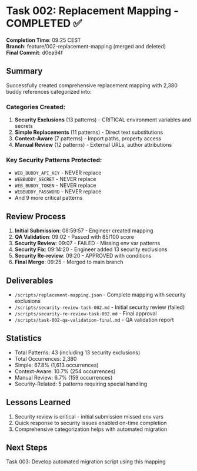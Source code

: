 # Task 002: Replacement Mapping - COMPLETED ✅

**Completion Time**: 09:25 CEST  
**Branch**: feature/002-replacement-mapping (merged and deleted)  
**Final Commit**: d0ea94f  

## Summary

Successfully created comprehensive replacement mapping with 2,380 buddy references categorized into:

### Categories Created:
1. **Security Exclusions** (13 patterns) - CRITICAL environment variables and secrets
2. **Simple Replacements** (11 patterns) - Direct text substitutions  
3. **Context-Aware** (7 patterns) - Import paths, property access
4. **Manual Review** (12 patterns) - External URLs, author attributions

### Key Security Patterns Protected:
- `WEB_BUDDY_API_KEY` - NEVER replace
- `WEBBUDDY_SECRET` - NEVER replace  
- `WEB_BUDDY_TOKEN` - NEVER replace
- `WEBBUDDY_PASSWORD` - NEVER replace
- And 9 more critical patterns

## Review Process

1. **Initial Submission**: 08:59:57 - Engineer created mapping
2. **QA Validation**: 09:02 - Passed with 85/100 score
3. **Security Review**: 09:07 - FAILED - Missing env var patterns
4. **Security Fix**: 09:14:20 - Engineer added 13 security exclusions
5. **Security Re-review**: 09:20 - APPROVED with conditions
6. **Final Merge**: 09:25 - Merged to main branch

## Deliverables

- `/scripts/replacement-mapping.json` - Complete mapping with security exclusions
- `/scripts/security-review-task-002.md` - Initial security review (failed)
- `/scripts/security-re-review-task-002.md` - Final approval
- `/scripts/task-002-qa-validation-final.md` - QA validation report

## Statistics

- Total Patterns: 43 (including 13 security exclusions)
- Total Occurrences: 2,380
- Simple: 67.8% (1,613 occurrences)
- Context-Aware: 10.7% (254 occurrences)  
- Manual Review: 6.7% (159 occurrences)
- Security-Related: 5 patterns requiring special handling

## Lessons Learned

1. Security review is critical - initial submission missed env vars
2. Quick response to security issues enabled on-time completion
3. Comprehensive categorization helps with automated migration

## Next Steps

Task 003: Develop automated migration script using this mapping
